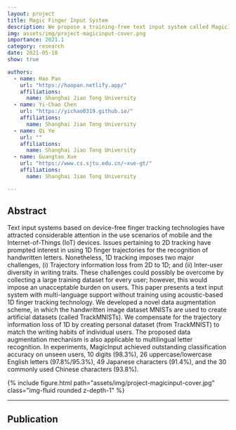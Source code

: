 ```yaml
---
layout: project
title: Magic Finger Input System
description: We propose a training-free text input system called MagicInput that support multiple languages using acoustic-based 1D finger tracking technology. An artificial dataset (called TrackMNIST) simulated from MNISTseries datasets is utilized to satisfy the various users' writing characteristics.
img: assets/img/project-magicinput-cover.png
importance: 2021.1
category: research
date: 2021-05-18
show: true

authors:
  - name: Hao Pan
    url: "https://haopan.netlify.app/"
    affiliations:
      name: Shanghai Jiao Tong University
  - name: Yi-Chao Chen
    url: "https://yichao0319.github.io/"
    affiliations:
      name: Shanghai Jiao Tong University
  - name: Qi Ye
    url: ""
    affiliations: 
      name: Shanghai Jiao Tong University
  - name: Guangtao Xue
    url: "https://www.cs.sjtu.edu.cn/~xue-gt/"
    affiliations:
      name: Shanghai Jiao Tong University

---
```



## Abstract

Text input systems based on device-free finger tracking technologies have attracted considerable attention in the use scenarios of mobile and the Internet-of-Things (IoT) devices. Issues pertaining to 2D tracking have prompted interest in using 1D finger trajectories for the recognition of handwritten letters. Nonetheless, 1D tracking imposes two major challenges, (i) Trajectory information loss from 2D to 1D; and (ii) Inter-user diversity in writing traits. These challenges could possibly be overcome by collecting a large training dataset for every user; however, this would impose an unacceptable burden on users. This paper presents a text input system with multi-language support without training using acoustic-based 1D finger tracking technology. We developed a novel data augmentation scheme, in which the handwritten image dataset MNISTs are used to create artificial datasets (called TrackMNISTs). We compensate for the trajectory information loss of 1D by creating personal dataset (from TrackMNIST) to match the writing habits of individual users. The proposed data augmentation mechanism is also applicable to multilingual letter recognition. In experiments, MagicInput achieved outstanding classification accuracy on unseen users, 10 digits (98.3%), 26 uppercase/lowercase English letters (97.8%/95.3%), 49 Japanese characters (91.4%), and the 30 commonly used Chinese characters (93.8%).

<div class="row justify-content-sm-center">
    <div class="col-sm-8 mt-3 mt-md-0">
        {% include figure.html path="assets/img/project-magicinput-cover.jpg" class="img-fluid rounded z-depth-1" %}
    </div>
</div>


***

## Publication

<div hidden>
{% cite pan-ipsn21 %}
</div>

